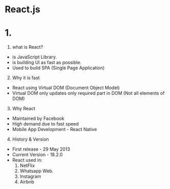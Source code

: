 # React.js

# 1.
1. what is React?
- is JavaScript Library.
- is building UI as fast as possible.
- Used to build SPA (Single Page Application)

2. Why it is fast
- React using Virtual DOM (Document Object Model)
- Virtual DOM only updates only required part in DOM (Not all elements of DOM)

3. Why React
- Maintained by Facebook
- High demand due to fast speed
- Mobile App Development - React Native

4. History & Version
- First release - 29 May 2013
- Current Version - 18.2.0
- React used in:
  1. NetFlix
  2. Whatsapp Web.
  3. Instagram
  4. Airbnb